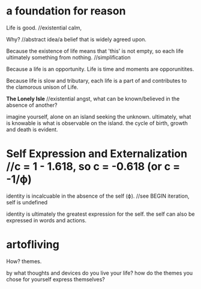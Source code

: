 
# a foundation for reason
Life is good. //existential calm, 

Why? //abstract idea/a belief that is widely agreed upon. 

Because the existence of life means that 'this' is not empty, so each life ultimately something from nothing. //simplification

Because a life is an opportunity. Life is time and moments are opporunitites.

Because life is slow and tributary, each life is a part of and contributes to the clamorous unison of Life.

**The Lonely Isle** //existential angst, what can be known/believed in the absence of another?

imagine yourself, alone on an island seeking the unknown. ultimately, what is knowable is what is observable on the island. the cycle of birth, growth and death is evident.

# Self Expression and Externalization //c = 1 - 1.618, so c = -0.618 (or c = -1/ϕ)
identity is incalcuable in the absence of the self (ϕ). //see BEGIN iteration, self is undefined

identity is ultimately the greatest expression for the self. the self can also be expressed in words and actions.

# artofliving
How? themes. 

by what thoughts and devices do you live your life? how do the themes you chose for yourself express themselves?
